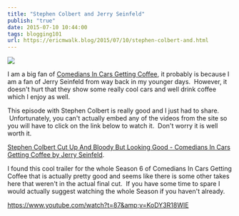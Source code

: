 ```yaml
---
title: "Stephen Colbert and Jerry Seinfeld"
publish: "true"
date: 2015-07-10 10:44:00
tags: blogging101
url: https://ericmwalk.blog/2015/07/10/stephen-colbert-and.html
---
```


![](https://ericmwalk.blog/uploads/2022/7aaf3966f7.jpg)

I am a big fan of <a href="http://comediansincarsgettingcoffee.com/" target="_blank">Comedians In Cars Getting Coffee</a>, it probably is because I am a fan of Jerry Seinfeld from way back in my younger days.  However, it doesn't hurt that they show some really cool cars and well drink coffee which I enjoy as well.

This episode with Stephen Colbert is really good and I just had to share.  Unfortunately, you can't actually embed any of the videos from the site so you will have to click on the link below to watch it.  Don't worry it is well worth it.

<a href="https://g.co/kgs/isjpe6">Stephen Colbert Cut Up And Bloody But Looking Good - Comedians In Cars Getting Coffee by Jerry Seinfeld</a>.

I found this cool trailer for the whole Season 6 of Comedians In Cars Getting Coffee that is actually pretty good and seems like there is some other takes here that weren't in the actual final cut.  If you have some time to spare I would actually suggest watching the whole Season if you haven't already.

https://www.youtube.com/watch?t=87&amp;v=KoDY3R18WIE
